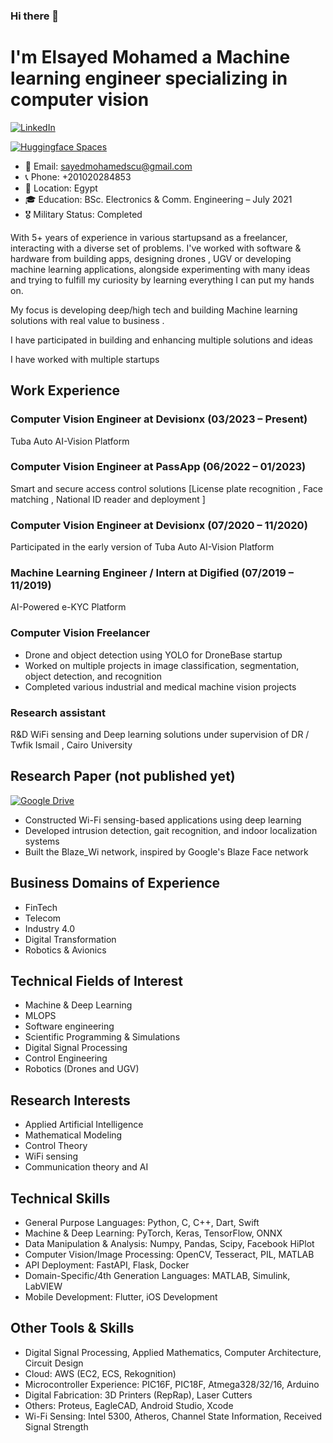 ### Hi there 👋


# I'm Elsayed Mohamed a Machine learning engineer specializing in computer vision 
[![LinkedIn](https://img.shields.io/badge/-LinkedIn-blue?style=for-the-badge&logo=Linkedin&logoColor=white&link=https://www.linkedin.com/in/elsayed-mohamed-603509142/)](https://www.linkedin.com/in/elsayed-mohamed-603509142/)

[![Huggingface Spaces](https://huggingface.co/datasets/huggingface/badges/raw/main/open-in-hf-spaces-xl-dark.svg)](https://huggingface.co/sayedM)

- 📧 Email: sayedmohamedscu@gmail.com
- 📞 Phone: +201020284853
- 📍 Location:  Egypt
- 🎓 Education: BSc. Electronics & Comm. Engineering – July 2021
- 🎖️ Military Status: Completed


With 5+ years of experience in various startupsand as a freelancer, interacting with a diverse set of problems. I've worked with software & hardware from building apps, designing drones , UGV or developing machine learning applications, alongside experimenting with many ideas and trying to fulfill my curiosity by learning everything I can put my hands on.

My focus is developing deep/high tech and building Machine learning solutions with real value to business .

I have participated in building and enhancing multiple solutions and ideas 

I have worked with multiple startups

## Work Experience

### Computer Vision Engineer at Devisionx (03/2023 – Present)

Tuba Auto AI-Vision Platform

### Computer Vision Engineer at PassApp (06/2022 – 01/2023)

Smart and secure access control solutions 
[License plate recognition , Face matching , National ID reader and deployment ]

### Computer Vision Engineer at Devisionx (07/2020 – 11/2020)

Participated in the early version of Tuba Auto AI-Vision Platform

### Machine Learning Engineer / Intern at Digified (07/2019 – 11/2019)

AI-Powered e-KYC Platform 

### Computer Vision Freelancer

- Drone and object detection using YOLO for DroneBase startup
- Worked on multiple projects in image classification, segmentation, object detection, and recognition
- Completed various industrial and medical machine vision projects

### Research assistant

R&D WiFi sensing and Deep learning solutions under supervision of DR / Twfik Ismail , Cairo University 


## Research Paper (not published yet)

[![Google Drive](https://img.shields.io/badge/Google%20Drive-4285F4?style=for-the-badge&logo=googledrive&logoColor=white)](https://drive.google.com/file/d/19ybpBiJmnzYncetyZTorKcRHrvpNDjZr/view)

- Constructed Wi-Fi sensing-based applications using deep learning
- Developed intrusion detection, gait recognition, and indoor localization systems
- Built the Blaze_Wi network, inspired by Google's Blaze Face network


## Business Domains of Experience 

- FinTech 
- Telecom
- Industry 4.0 
- Digital Transformation 
- Robotics & Avionics 


## Technical Fields of Interest

- Machine & Deep Learning 
- MLOPS 
- Software engineering
- Scientific Programming & Simulations 
- Digital Signal Processing 
- Control Engineering 
- Robotics (Drones and UGV)


## Research Interests 

- Applied Artificial Intelligence
- Mathematical Modeling
- Control Theory
- WiFi sensing
- Communication theory and AI



## Technical Skills

- General Purpose Languages: Python, C, C++, Dart, Swift
- Machine & Deep Learning: PyTorch, Keras, TensorFlow, ONNX
- Data Manipulation & Analysis: Numpy, Pandas, Scipy, Facebook HiPlot
- Computer Vision/Image Processing: OpenCV, Tesseract, PIL, MATLAB
- API Deployment: FastAPI, Flask, Docker
- Domain-Specific/4th Generation Languages: MATLAB, Simulink, LabVIEW
- Mobile Development: Flutter, iOS Development

## Other Tools & Skills

- Digital Signal Processing, Applied Mathematics, Computer Architecture, Circuit Design
- Cloud: AWS (EC2, ECS, Rekognition)
- Microcontroller Experience: PIC16F, PIC18F, Atmega328/32/16, Arduino
- Digital Fabrication: 3D Printers (RepRap), Laser Cutters
- Others: Proteus, EagleCAD, Android Studio, Xcode
- Wi-Fi Sensing: Intel 5300, Atheros, Channel State Information, Received Signal Strength



[linkedin-shield]: https://img.shields.io/badge/LinkedIn-0077B5.svg?&style=for-the-badge&logo=linkedin&logoColor=white
[linkedin-url]: https://www.linkedin.com/in/elsayed-mohamed-elsayed
[github-shield]: https://img.shields.io/badge/GitHub-100000.svg?&style=for-the-badge&logo=github&logoColor=white
[github-url]: https://github.com/your-github-username







<!--
**sayedmohamed98/sayedmohamed98** is a ✨ _special_ ✨ repository because its `README.md` (this file) appears on your GitHub profile.

Here are some ideas to get you started:

- 🔭 I’m currently working on ...
- 🌱 I’m currently learning ...
- 👯 I’m looking to collaborate on ...
- 🤔 I’m looking for help with ...
- 💬 Ask me about ...
- 📫 How to reach me: ...
- 😄 Pronouns: ...
- ⚡ Fun fact: ...
-->
